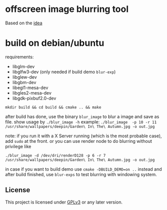 offscreen image blurring tool
===

Based on the [idea](http://rastergrid.com/blog/2010/09/efficient-gaussian-blur-with-linear-sampling/)

build on debian/ubuntu
===
requirements:
+ libglm-dev
+ libglfw3-dev (only needed if build demo `blur-exp`)
+ libglew-dev
+ libgbm-dev
+ libegl1-mesa-dev
+ libgles2-mesa-dev
+ libgdk-pixbuf2.0-dev

`mkdir build && cd build && cmake .. && make`

after build has done, 
use the binary `blur_image` to blur a image and save as file. show usage by `./blur_image -h` 
  example: `./blur_image  -p 10 -r 11 /usr/share/wallpapers/deepin/Garden\ In\ The\ Autumn.jpg -o out.jpg `

note: if you run it with a X Server running (which is  the most probable case), add `sudo` at the front.
or you can use render node to do blurring without privilege like 
```
./blur_image -d /dev/dri/renderD128 -p 6 -r 7 /usr/share/wallpapers/deepin/Garden\ In\ The\ Autumn.jpg -o out.jpg 
```

in case if you want to build demo
use `cmake -DBUILD_DEMO=on ..` instead and after build finished, 
use `blur-exps` to test blurring with windowing system. 

## License

This project is licensed under [GPLv3](LICENSE) or any later version.
